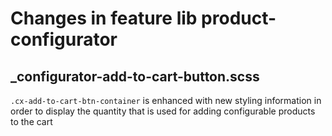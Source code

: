 # Changes in feature lib product-configurator 

## _configurator-add-to-cart-button.scss

`.cx-add-to-cart-btn-container` is enhanced with new styling information in order to display the quantity that
is used for adding configurable products to the cart

